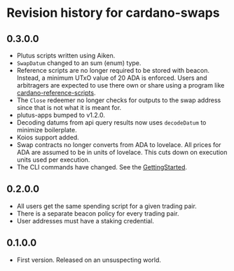 # Revision history for cardano-swaps

## 0.3.0.0

- Plutus scripts written using Aiken.
- `SwapDatum` changed to an sum (enum) type.
- Reference scripts are no longer required to be stored with beacon. Instead, a minimum UTxO value of 20 ADA is enforced. Users and arbitragers are expected to use there own or share using a program like [cardano-reference-scripts](https://github.com/fallen-icarus/cardano-reference-scripts).
- The `Close` redeemer no longer checks for outputs to the swap address since that is not what it is meant for.
- plutus-apps bumped to v1.2.0.
- Decoding datums from api query results now uses `decodeDatum` to minimize boilerplate.
- Koios support added.
- Swap contracts no longer converts from ADA to lovelace. All prices for ADA are assumed to be in units of lovelace. This cuts down on execution units used per execution.
- The CLI commands have changed. See the [GettingStarted](GettingStarted.md).

## 0.2.0.0

- All users get the same spending script for a given trading pair.
- There is a separate beacon policy for every trading pair.
- User addresses must have a staking credential.

## 0.1.0.0

* First version. Released on an unsuspecting world.
